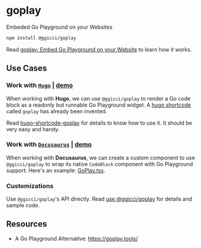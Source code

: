 # goplay

Embeded Go Playground on your Websites

```bash
npm install @ggicci/goplay
```

Read [goplay: Embed Go Playground on your Website](https://ggicci.me/goplay) to learn how it works.

## Use Cases

### Work with [`Hugo`](https://gohugo.io/) | [demo](https://ggicci.me/posts/goplay-embed-go-playground-on-your-website)

When working with **Hugo**, we can use `@ggicci/goplay` to render a Go code block as a readonly but runnable Go Playground widget. A [hugo shortcode](https://gohugo.io/content-management/shortcodes/) called `goplay` has already been invented.

Read [hugo-shortcode-goplay](https://ggicci.me/posts/goplay-embed-go-playground-on-your-website/#hugo-shortcode-goplay) for details to know how to use it. It should be very easy and handy.

### Work with [`Docusaurus`](https://docusaurus.io/) | [demo](https://ggicci.github.io/httpin/directives/query#run-example)

When working with **Docusaurus**, we can create a custom component to use `@ggicci/goplay` to wrap its native `CodeBlock` component with Go Playground support. Here's an example: [GoPlay.tsx](https://github.com/ggicci/httpin/blob/documentation/docs/src/components/GoPlay.tsx).

### Customizations

Use `@ggicci/goplay`'s API directly. Read [use @ggicci/goplay](https://ggicci.me/posts/goplay-embed-go-playground-on-your-website/#use-ggiccigoplay) for details and sample code.


## Resources

- A Go Playground Alternative: https://goplay.tools/
